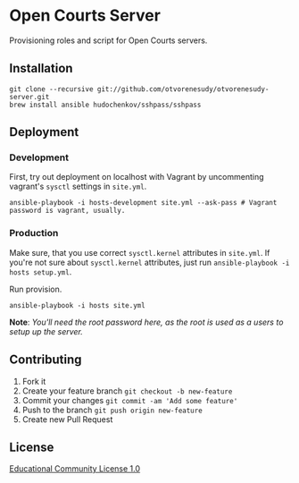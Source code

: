 # Open Courts Server

Provisioning roles and script for Open Courts servers.

## Installation

```
git clone --recursive git://github.com/otvorenesudy/otvorenesudy-server.git
brew install ansible hudochenkov/sshpass/sshpass
```

## Deployment

### Development

First, try out deployment on localhost with Vagrant by uncommenting vagrant's `sysctl` settings in `site.yml`.

```
ansible-playbook -i hosts-development site.yml --ask-pass # Vagrant password is vagrant, usually.
```

### Production

Make sure, that you use correct `sysctl.kernel` attributes in `site.yml`. If you're not sure about `sysctl.kernel` attributes, just run `ansible-playbook -i hosts setup.yml`.

Run provision.


```
ansible-playbook -i hosts site.yml
```

**Note**: *You'll need the root password here, as the root is used as a users to setup up the server.*

## Contributing

1. Fork it
2. Create your feature branch `git checkout -b new-feature`
3. Commit your changes `git commit -am 'Add some feature'`
4. Push to the branch `git push origin new-feature`
5. Create new Pull Request

## License

[Educational Community License 1.0](http://opensource.org/licenses/ecl1.php)
